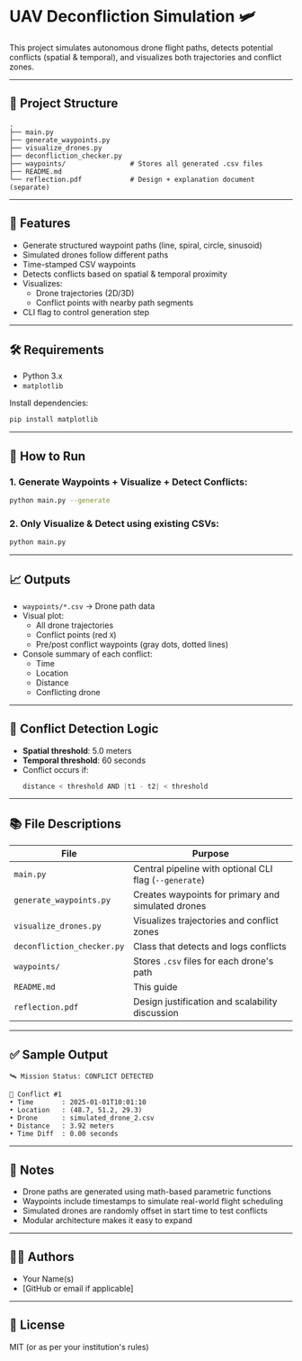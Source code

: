 # UAV Deconfliction Simulation 🛩️

This project simulates autonomous drone flight paths, detects potential conflicts (spatial & temporal), and visualizes both trajectories and conflict zones.

---

## 📁 Project Structure

```
.
├── main.py
├── generate_waypoints.py
├── visualize_drones.py
├── deconfliction_checker.py
├── waypoints/                # Stores all generated .csv files
├── README.md
└── reflection.pdf            # Design + explanation document (separate)
```

---

## 🚀 Features

- Generate structured waypoint paths (line, spiral, circle, sinusoid)
- Simulated drones follow different paths
- Time-stamped CSV waypoints
- Detects conflicts based on spatial & temporal proximity
- Visualizes:
  - Drone trajectories (2D/3D)
  - Conflict points with nearby path segments
- CLI flag to control generation step

---

## 🛠️ Requirements

- Python 3.x
- `matplotlib`

Install dependencies:
```bash
pip install matplotlib
```

---

## 🧩 How to Run

### 1. Generate Waypoints + Visualize + Detect Conflicts:
```bash
python main.py --generate
```

### 2. Only Visualize & Detect using existing CSVs:
```bash
python main.py
```

---

## 📈 Outputs

- `waypoints/*.csv` → Drone path data
- Visual plot:
  - All drone trajectories
  - Conflict points (red `X`)
  - Pre/post conflict waypoints (gray dots, dotted lines)
- Console summary of each conflict:
  - Time
  - Location
  - Distance
  - Conflicting drone

---

## 📌 Conflict Detection Logic

- **Spatial threshold**: 5.0 meters
- **Temporal threshold**: 60 seconds
- Conflict occurs if:
  ```python
  distance < threshold AND |t1 - t2| < threshold
  ```

---

## 📚 File Descriptions

| File | Purpose |
|------|---------|
| `main.py` | Central pipeline with optional CLI flag (`--generate`) |
| `generate_waypoints.py` | Creates waypoints for primary and simulated drones |
| `visualize_drones.py` | Visualizes trajectories and conflict zones |
| `deconfliction_checker.py` | Class that detects and logs conflicts |
| `waypoints/` | Stores `.csv` files for each drone's path |
| `README.md` | This guide |
| `reflection.pdf` | Design justification and scalability discussion |

---

## ✅ Sample Output

```
🛰️ Mission Status: CONFLICT DETECTED

🚨 Conflict #1
• Time       : 2025-01-01T10:01:10
• Location   : (48.7, 51.2, 29.3)
• Drone      : simulated_drone_2.csv
• Distance   : 3.92 meters
• Time Diff  : 0.00 seconds
```

---

## 🧠 Notes

- Drone paths are generated using math-based parametric functions
- Waypoints include timestamps to simulate real-world flight scheduling
- Simulated drones are randomly offset in start time to test conflicts
- Modular architecture makes it easy to expand

---

## 👨‍💻 Authors

- Your Name(s)
- [GitHub or email if applicable]

---

## 📎 License

MIT (or as per your institution's rules)